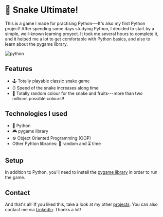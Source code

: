 # 🐍 Snake Ultimate!

This is a game I made for practising Python---It's also my first Python project! After spending some days studying Python, I decided to start by a simple, well-known learning proyect. It took me several hours to complete it, and it helped me a lot to get comfortable with Python basics, and also to learn about the pygame library.

![python](https://tse2.mm.bing.net/th?id=OIP.lSlzThfkDMQwBUR5ouE0IgHaEY&pid=Api)


## Features

- 🕹️ Totally playable classic snake game
- ⏰ Speed of the snake increases along time
- 🌈 Totally random colour for the snake and fruits---more than two millions possible colours!!

## Technologies I used

- 🐍 Python
- 🎮 pygame library
- ⚙️ Object Oriented Programming (OOP)
- Other Pyhton libraries: 🎲 random and ⏳ time

## Setup
In addition to Python, you'll need to install the [pygame library][pygame] in order to run the game.

## Contact

And that's all! If you liked this, take a look at my other [projects][github]. You can also contact me via [LinkedIn][linkedin]. Thanks a lot!

   [pygame]: <https://www.pygame.org/wiki/GettingStarted>
   [github]: <https://github.com/EnriqueTheDog>
   [linkedin]: <https://www.linkedin.com/in/enrique-ortega-full-stack/>

